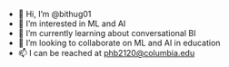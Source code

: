 - 👋 Hi, I’m @bithug01
- 👀 I’m interested in ML and AI
- 🌱 I’m currently learning about conversational BI
- 💞️ I’m looking to collaborate on ML and AI in education
- 📫 I can be reached at phb2120@columbia.edu

<!---
bithug01/bithug01 is a ✨ special ✨ repository because its `README.md` (this file) appears on your GitHub profile.
You can click the Preview link to take a look at your changes.
--->
